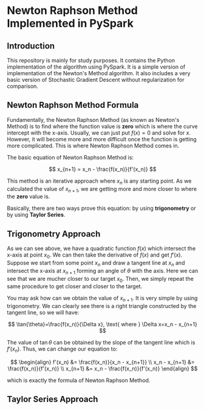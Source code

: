 # Newton Raphson Method Implemented in PySpark
## Introduction
This repository is mainly for study purposes. It contains the Python implementation of the algorithm using PySpark. It is a simple version of implementation of the Newton's Method algorithm. It also includes a very basic version of Stochastic Gradient Descent without regularization for comparison.

## Newton Raphson Method Formula
Fundamentally, the Newton Raphson Method (as known as Newton's Method) is to find where the function value is **zero** which is where the curve intercept with the x-axis. Usually, we can just put $f(x)=0$ and solve for $x$. However, it will become more and more difficult once the function is getting more complicated. This is where Newton Raphson Method comes in.

The basic equation of Newton Raphson Method is:

$$
x_{n+1} = x_n - \frac{f(x_n)}{f'(x_n)}
$$

This method is an iterative approach where $x_n$ is any starting point. As we calculated the value of $x_{n+1}$, we are getting more and more closer to where the **zero** value is.

Basically, there are two ways prove this equation: by using **trigonometry** or by using **Taylor Series**.

## Trigonometry Approach



As we can see above, we have a quadratic function $f(x)$ which intersect the x-axis at point $x_0$. We can then take the derivative of $f(x)$ and get $f'(x)$. Suppose we start from some point $x_n$ and draw a tangent line at $x_n$ and intersect the x-axis at $x_{n+1}$ forming an angle of $\theta$ with the axis. Here we can see that we are mucher closer to our target $x_0$. Then, we simply repeat the same procedure to get closer and closer to the target.

You may ask how can we obtain the value of $x_{n+1}$. It is very simple by using trigonometry. We can clearly see there is a right triangle constructed by the tangent line, so we will have:

$$
\tan{\theta}=\frac{f(x_n)}{\Delta x}, \text{ where } \Delta x=x_n - x_{n+1}
$$

The value of $\tan{\theta}$ can be obtained by the slope of the tangent line which is $f'(x_n)$. Thus, we can change our equation to:

$$
\begin{align}
f'(x_n) &= \frac{f(x_n)}{x_n - x_{n+1}} \\
x_n - x_{n+1} &= \frac{f(x_n)}{f'(x_n)} \\
x_{n+1} &= x_n - \frac{f(x_n)}{f'(x_n)}
\end{align}
$$

which is exactly the formula of Newton Raphson Method.

## Taylor Series Approach
